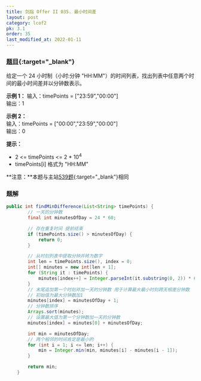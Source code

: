 ```yaml
---
title: 剑指 Offer II 035. 最小时间差
layout: post
category: lcof2
pk: 3.1
order: 35
last_modified_at: 2022-01-11
---
```


### [题目](https://leetcode-cn.com/problems/569nqc/){:target="_blank"}

给定一个 24 小时制（小时:分钟 "HH:MM"）的时间列表，找出列表中任意两个时间的最小时间差并以分钟数表示。

**示例 1：**
输入：timePoints = ["23:59","00:00"]  
输出：1

**示例 2：**  
输入：timePoints = ["00:00","23:59","00:00"]  
输出：0

**提示：**
- 2 <= timePoints <= 2 * 10<sup>4</sup>
- timePoints[i] 格式为 "HH:MM"

**注意：**本题与主站[539题](https://leetcode-cn.com/problems/minimum-time-difference/){:target="_blank"}相同

### 题解

```java
public int findMinDifference(List<String> timePoints) {
        // 一天的分钟数
        final int minutesOfDay = 24 * 60;

        // 存在重复时间 提前结束
        if (timePoints.size() > minutesOfDay) {
            return 0;
        }

        // 从时刻列表中提取分钟并转为数字
        int len = timePoints.size(), index = 0;
        int[] minutes = new int[len + 1];
        for (String it : timePoints) {
            minutes[index++] = Integer.parseInt(it.substring(0, 2)) * 60 + Integer.parseInt(it.substring(3, 5));
        }
        // 末尾追加第一个时刻并加一天的分钟数 用于计算最大最小时刻跨天相差分钟数
        // 初始值为最大分钟数加1
        minutes[index] = minutesOfDay + 1;
        // 分钟数排序
        Arrays.sort(minutes);
        // 设置最大值为第一个分钟数加一天的分钟数
        minutes[index] = minutes[0] + minutesOfDay;

        int min = minutesOfDay;
        // 两个相邻的时间肯定是最小的
        for (int i = 1; i <= len; i++) {
            min = Integer.min(min, minutes[i] - minutes[i - 1]);
        }

        return min;
    }
```
